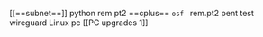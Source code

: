 [[==subnet==]]
python rem.pt2 
==cplus==
`osf `  rem.pt2 
pent test 
wireguard
Linux pc 
[[PC upgrades 1]]